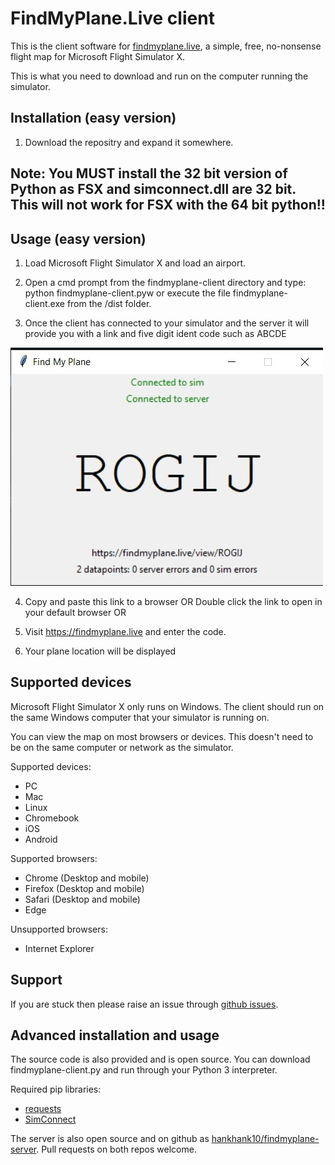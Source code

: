 # FindMyPlane.Live client

This is the client software for [findmyplane.live](https://findmyplane.live), a simple, free, no-nonsense flight map for Microsoft Flight Simulator X.

This is what you need to download and run on the computer running the simulator.

## Installation (easy version)

1. Download the repositry and expand it somewhere.

## Note: You MUST install the 32 bit version of Python as FSX and simconnect.dll are 32 bit. This will not work for FSX with the 64 bit python!!

## Usage (easy version)

1. Load Microsoft Flight Simulator X and load an airport.

2. Open a cmd prompt from the findmyplane-client directory and type: python findmyplane-client.pyw or execute the file findmyplane-client.exe from the /dist folder.

3. Once the client has connected to your simulator and the server it will provide you with a link and five digit ident code such as ABCDE

![](server.jpg)

4. Copy and paste this link to a browser OR Double click the link to open in your default browser OR

5. Visit https://findmyplane.live and enter the code. 

6. Your plane location will be displayed

## Supported devices

Microsoft Flight Simulator X only runs on Windows. The client should run on the same Windows computer that your simulator is running on.

You can view the map on most browsers or devices. This doesn't need to be on the same computer or network as the simulator.

Supported devices:
- PC
- Mac
- Linux
- Chromebook
- iOS
- Android

Supported browsers:
- Chrome (Desktop and mobile)
- Firefox (Desktop and mobile)
- Safari (Desktop and mobile)
- Edge

Unsupported browsers:
- Internet Explorer


## Support

If you are stuck then please raise an issue through [github issues](https://github.com/bernbout/findmyplane-client4FSX/issues).

## Advanced installation and usage

The source code is also provided and is open source. You can download findmyplane-client.py and run through your Python 3 interpreter.

Required pip libraries:
- [requests](https://pypi.org/project/requests/)
- [SimConnect](https://pypi.org/project/SimConnect/)

The server is also open source and on github as [hankhank10/findmyplane-server](https://github.com/hankhank10/findmyplane-server). Pull requests on both repos welcome.


